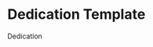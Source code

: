 # Dedication Template

<!-- Usage: Add this file as `dedication.md` for theses, dissertations, or books if you wish to dedicate the work. Optional for most academic papers. -->

Dedication

<!-- Write your dedication here. -->
